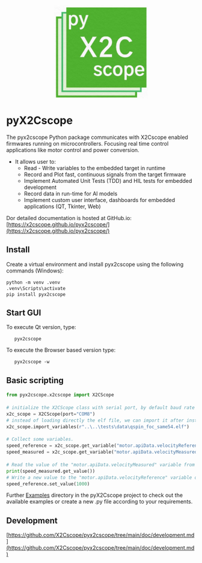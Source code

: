<p align="center">
  <img src="https://raw.githubusercontent.com/X2Cscope/pyx2cscope/develop/pyx2cscope/gui/img/pyx2cscope.jpg?token=GHSAT0AAAAAACGXT7TPLZREQNFPHPTGHAVEZHIPUNQ" alt="pyX2Cscope Logo" width="250">
</p>

# pyX2Cscope
The pyx2cscope Python package communicates with X2Cscope enabled firmwares running on microcontrollers. Focusing real time control applications like motor control and power conversion.
- It allows user to:
  - Read - Write variables to the embedded target in runtime
  - Record and Plot fast, continuous signals from the target firmware
  - Implement Automated Unit Tests (TDD) and HIL tests for embedded development
  - Record data in run-time for AI models
  - Implement custom user interface, dashboards for embedded applications (QT, Tkinter, Web)

Dor detailed documentation is hosted at GitHub.io:
[https://x2cscope.github.io/pyx2cscope/](https://x2cscope.github.io/pyx2cscope/)

## Install

Create a virtual environment and install pyx2cscope using the following commands (Windows):
```
python -m venv .venv
.venv\Scripts\activate
pip install pyx2cscope
```

## Start GUI

To execute Qt version, type:
```
   pyx2cscope
```
To execute the Browser based version type:

```
   pyx2cscope -w
```

## Basic scripting

```py
from pyx2cscope.x2cscope import X2CScope

# initialize the X2CScope class with serial port, by default baud rate is 115200
x2c_scope = X2CScope(port="COM8")
# instead of loading directly the elf file, we can import it after instantiating the X2CScope class
x2c_scope.import_variables(r"..\..\tests\data\qspin_foc_same54.elf")

# Collect some variables.
speed_reference = x2c_scope.get_variable("motor.apiData.velocityReference")
speed_measured = x2c_scope.get_variable("motor.apiData.velocityMeasured")

# Read the value of the "motor.apiData.velocityMeasured" variable from the target
print(speed_measured.get_value())
# Write a new value to the "motor.apiData.velocityReference" variable on the target
speed_reference.set_value(1000)
```

Further [Examples](https://github.com/X2Cscope/pyx2cscope/tree/main/pyx2cscope/examples) directory in the pyX2Cscope project to check out the available examples or create a new .py file according to your requirements.

## Development

[https://github.com/X2Cscope/pyx2cscope/tree/main/doc/development.md](https://github.com/X2Cscope/pyx2cscope/tree/main/doc/development.md)

